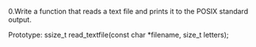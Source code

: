 0.Write a function that reads a text file and prints it to the POSIX standard output.

Prototype: ssize_t read_textfile(const char *filename, size_t letters);

